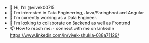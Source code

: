 - 👋 Hi, I’m @vivek00715
- 👀 I’m interested in Data Engineering, Java/Springboot and Angular
- 🌱 I’m currently working as a Data Engineer.
- 💞️ I’m looking to collaborate on Backend as well as Frontend
- 📫 How to reach me :- connect with me on LinkedIn https://www.linkedin.com/in/vivek-shukla-088a71129/

<!---
vivek00715/vivek00715 is a ✨ special ✨ repository because its `README.md` (this file) appears on your GitHub profile.
You can click the Preview link to take a look at your changes.
--->
